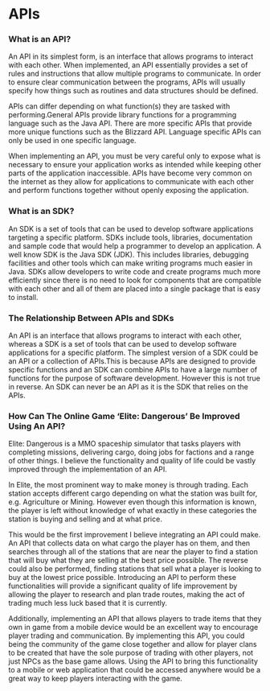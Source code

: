 # APIs

### What is an API?
An API in its simplest form, is an interface that allows programs to interact with each other. When implemented, an API essentially provides a set of rules and instructions that allow multiple programs to communicate. In order to ensure clear communication between the programs, APIs will usually specify how things such as routines and data structures should be defined.

APIs can differ depending on what function(s) they are tasked with performing.General APIs provide library functions for a programming language such as the Java API.  There are more specific APIs that provide more unique functions such as the Blizzard API. Language specific APIs can only be used in one specific language.

When implementing an API, you must be very careful only to expose what is necessary to ensure your application works as intended while keeping other parts of the application inaccessible. APIs have become very common on the internet as they allow for applications to communicate with each other and perform functions together without openly exposing the application.

### What is an SDK?
An SDK is a set of tools that can be used to develop software applications targeting a specific platform. SDKs include tools, libraries, documentation and sample code that would help a programmer to develop an application. A well know SDK is the Java SDK (JDK). This includes libraries, debugging facilities and other tools which can make writing programs much easier in Java. SDKs allow developers to write code and create programs much more efficiently since there is no need to look for components that are compatible with each other and all of them are placed into a single package that is easy to install.

### The Relationship Between APIs and SDKs
An API is an interface that allows programs to interact with each other, whereas a SDK is a set of tools that can be used to develop software applications for a specific platform. The simplest version of a SDK could be an API or a collection of APIs.This is because APIs are designed to provide specific functions and an SDK can combine APIs to have a large number of functions for the purpose of software development. However this is not true in reverse. An SDK can never be an API as it is the SDK that relies on the APIs.


### How Can The Online Game ‘Elite: Dangerous’ Be Improved Using An API?
Elite: Dangerous is a MMO spaceship simulator that tasks players with completing missions, delivering cargo, doing jobs for factions and a range of other things. I believe the functionality and quality of life could be vastly improved through the implementation of an API.

In Elite, the most prominent way to make money is through trading. Each station accepts different cargo depending on what the station was built for, e.g. Agriculture or Mining. However even though this information is known, the player is left without knowledge of what exactly in these categories the station is buying and selling and at what price. 

This would be the first improvement I believe integrating an API could make. An API that collects data on what cargo the player has on them, and then searches through all of the stations that are near the player to find a station that will buy what they are selling at the best price possible. The reverse could also be performed, finding stations that sell what a player is looking to buy at the lowest price possible. Introducing an API to perform these functionalities will provide a significant quality of life improvement by allowing the player to research and plan trade routes, making the act of trading much less luck based that it is currently.

Additionally, implementing an API that allows players to trade items that they own in game from a mobile device would be an excellent way to encourage player trading and communication. By implementing this API, you could being the community of the game close together and allow for player clans to be created that have the sole purpose of trading with other players, not just NPCs as the base game allows. Using the API to bring this functionality to a mobile or web application that could be accessed anywhere would be a great way to keep players interacting with the game.

